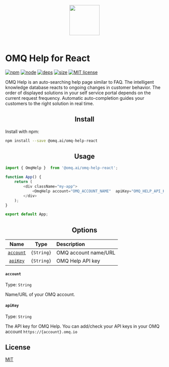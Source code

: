<br>

<div align="center">
  <a href="https://omq.ai/products/help/">
    <img width="96" height="96" src="https://omq.ai/images/icons/products/help_96x96.svg" alt="">
  </a>
</div>

<br>

# OMQ Help for React

[![npm][npm]][npm-url]
[![node][node]][node-url]
[![deps][deps]][deps-url]
[![size][size]][size-url]
[![MIT license](http://img.shields.io/badge/license-MIT-brightgreen.svg)](http://opensource.org/licenses/MIT)

OMQ Help is an auto-searching help page similar to FAQ. The intelligent knowledge database reacts to ongoing changes in
customer behavior. The order of displayed solutions in your self service portal depends on the current request
frequency. Automatic auto-completion guides your customers to the right solution in real time.

<h2 align="center">Install</h2>

Install with npm:

```bash
npm install --save @omq.ai/omq-help-react
```

<h2 align="center">Usage</h2>

```js
import { OmqHelp }  from '@omq.ai/omq-help-react';

function App() {
    return (
        <div className="my-app">
            <OmqHelp account="OMQ_ACCOUNT_NAME"  apiKey="OMQ_HELP_API_KEY" />
        </div>
    );
}

export default App;
```

<h2 align="center">Options</h2>

|               Name                |         Type          | Description                              |
| :-------------------------------: | :-------------------: | :--------------------------------------- |
|          [`account`](#account)    |      `{String}`       | OMQ account name/URL                     |
|           [`apiKey`](#apiKey)     |      `{String}`       | OMQ Help API key                         |



#### `account`

Type: `String`

Name/URL of your OMQ account.

#### `apiKey`

Type: `String`

The API key for OMQ Help. You can add/check your API keys in your OMQ account
`https://{account}.omq.io`

## License

[MIT](./LICENSE)

[npm]: https://img.shields.io/npm/v/@omq.ai/omq-help-react.svg
[npm-url]: https://www.npmjs.com/package/@omq.ai/omq-help-react
[node]: https://img.shields.io/node/v/@omq.ai/omq-help-react.svg
[node-url]: https://nodejs.org
[size]: https://packagephobia.now.sh/badge?p=@omq.ai/omq-help-react
[size-url]: https://packagephobia.now.sh/result?p=@omq.ai/omq-help-react
[deps]: https://david-dm.org/OMQ/omq-help-react.svg
[deps-url]: https://david-dm.org/OMQ/omq-help-react

